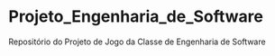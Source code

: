 # Projeto_Engenharia_de_Software
Repositório do Projeto de Jogo da Classe de Engenharia de Software
